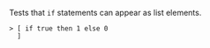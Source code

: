 Tests that `if` statements can appear as list elements.

```unison
> [ if true then 1 else 0
  ]
```

